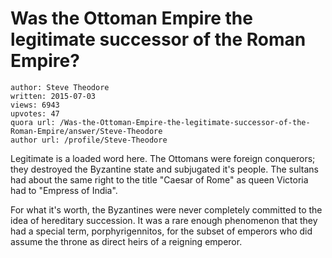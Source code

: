 # Was the Ottoman Empire the legitimate successor of the Roman Empire?

	author: Steve Theodore
	written: 2015-07-03
	views: 6943
	upvotes: 47
	quora url: /Was-the-Ottoman-Empire-the-legitimate-successor-of-the-Roman-Empire/answer/Steve-Theodore
	author url: /profile/Steve-Theodore


Legitimate is a loaded word here. The Ottomans were foreign conquerors; they destroyed the Byzantine state and subjugated it's people. The sultans had about the same right to the title "Caesar of Rome" as queen Victoria had to "Empress of India". 

For what it's worth, the Byzantines were never completely committed to the idea of hereditary succession. It was a rare enough phenomenon that they had a special term, porphyrigennitos, for the subset of emperors who did assume the throne as direct heirs of a reigning emperor.

